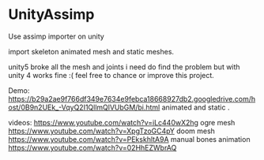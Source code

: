# UnityAssimp
Use assimp importer on unity

import skeleton animated mesh and static meshes.

unity5 broke all the mesh and joints i need do find the problem but with unity 4 works fine :(
feel free to chance or improve this project.


Demo:
https://b29a2ae9f766df349e7634e9febca18668927db2.googledrive.com/host/0B9n2UEk_-VqyQ2I1QllmQlVUbGM/bi.html
animated and static .

videos:
https://www.youtube.com/watch?v=iLc440wX2hg
ogre mesh https://www.youtube.com/watch?v=XpgTzoGC4pY
doom mesh https://www.youtube.com/watch?v=PEkskhltA9A
manual bones animation https://www.youtube.com/watch?v=02HhEZWbrAQ


